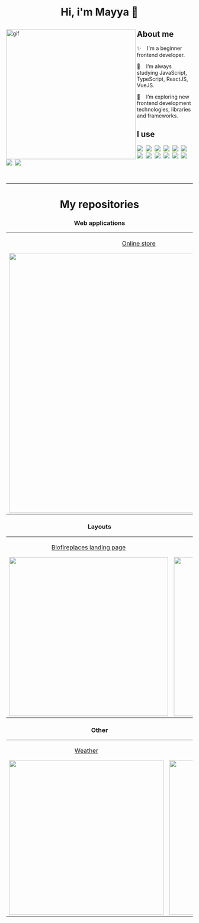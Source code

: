 <h1 align="center">Hi, i'm Mayya 👋</h1>

<div>
<img align="left" height="350" alt="gif" src="https://user-images.githubusercontent.com/99616798/231207589-c980181f-84fb-4f97-bd44-e7ec8cdecdf2.gif"/>

<h2>About me</h2>
  
<p>✨ &nbsp;&nbsp; I'm a beginner frontend developer.</p>

<p>🌱 &nbsp;&nbsp; I’m always studying JavaScript, TypeScript, ReactJS, VueJS.</p>

<p>👀 &nbsp;&nbsp; I’m exploring new frontend development technologies, libraries and frameworks.</p>

<h2>I use</h2>
<p>
   <img src="https://img.shields.io/badge/HTML5-E34F26?style=for-the-badge&logo=html5&logoColor=white" />&nbsp;
   <img src="https://img.shields.io/badge/CSS3-1572B6?style=for-the-badge&logo=css3&logoColor=white" />&nbsp;
   <img src="https://img.shields.io/badge/Sass-CC6699?style=for-the-badge&logo=sass&logoColor=white" />&nbsp;
   <img src="https://img.shields.io/badge/JavaScript-F7DF1E?style=for-the-badge&logo=javascript&logoColor=black" />&nbsp;
   <img src="https://img.shields.io/badge/TypeScript-007ACC?style=for-the-badge&logo=typescript&logoColor=white" />&nbsp;
   <img src="https://img.shields.io/badge/Vue.js%20-%23F7DF1E.svg?&style=for-the-badge&logo=vue.js&color=54e3a4" />&nbsp;
   <img src="https://img.shields.io/badge/react%20-%23F7DF1E.svg?&style=for-the-badge&logo=react&color=009fd0" />&nbsp;
   <img src="https://img.shields.io/badge/Redux-593D88?style=for-the-badge&logo=redux&logoColor=white" />&nbsp;
   <img src="https://img.shields.io/badge/npm-CB3837?style=for-the-badge&logo=npm&logoColor=white">&nbsp;
   <img src="https://img.shields.io/badge/Node.js-339933?style=for-the-badge&logo=nodedotjs&logoColor=white">&nbsp;
   <img src="https://img.shields.io/badge/MongoDB-4EA94B?style=for-the-badge&logo=mongodb&logoColor=white" />&nbsp;
   <img src="https://img.shields.io/badge/SQLite-07405E?style=for-the-badge&logo=sqlite&logoColor=white" />&nbsp;
   <img src="https://img.shields.io/badge/-Sql%20Server-CC2927?style=for-the-badge&logo=microsoft-sql-server&logoColor=ffffff" />&nbsp;
   <img src="https://img.shields.io/badge/Figma%20-%23F7DF1E.svg?&style=for-the-badge&logo=figma&logoColor=white&color=A259FF" />&nbsp;
</p> 
</div>

<br>

***

<h1 align="center">My repositories</h1>

<h3 align="center">Web applications</h3>
<table width="100%" >
 <tr>
  <td width="33%" valign="top" align="center">
    <a href="https://github.com/safym/sultan-shop">
      <p align="center">Online store</p>
      <img width="700" src="https://user-images.githubusercontent.com/99616798/231538037-bd91a5fe-fe47-4ca9-8bec-968c7a6f0a3f.jpg">
    </a>
  </td>
  <td width="33%" valign="top" align="center">      
    <a href="https://github.com/safym/git-repo-search">
      <p align="center">Github Repo search</p>
      <img width="700" src="https://user-images.githubusercontent.com/99616798/231538492-056eb155-d1cf-465a-81fc-81c9f02f3487.png">
    </a>
  </td>
  <td width="33%" valign="top" align="center">
    <a href="https://github.com/safym/comments">
      <p align="center">Comments block</p>
      <img width="700" src="https://user-images.githubusercontent.com/99616798/231536085-9c21ecb2-4724-4822-bf75-e15f745183f4.png">
    </a>    
  </td>
 </tr>
</table>

<h3 align="center">Layouts</h3>
<table width="100%">
  <tr>
  <td width="33%" valign="top" align="center">
    <a href="https://github.com/safym/elite-fire">
      <p align="center">Biofireplaces landing page</p>
     <img width="429" src="https://user-images.githubusercontent.com/99616798/231548073-3ed86f28-199c-491b-bb28-21ad7d197bb8.png">
    </a>
  </td>
  <td width="33%" valign="top" align="center">
    <a href="https://github.com/safym/conquest">
      <p align="center">Watch landing page</p>
      <img width="429" src="https://user-images.githubusercontent.com/99616798/231548089-fbf87ef4-8c7f-4325-b5d6-243b0fa77bd3.png">
    </a>
  </td>
  <td width="33%" valign="top" align="center">      
    <a href="https://github.com/safym/funBox-task">
      <p align="center">Selectable product items page</p>
      <img src="https://user-images.githubusercontent.com/99616798/231541972-0126d865-adfa-4ddf-913b-bb71c781a6cb.png">
    </a>
  </td>
 </tr>
</table>
  
<h3 align="center">Other</h3>
<table width="100%" >
  <tr>
  <td width="33%" valign="top" align="center">
    <a href="https://github.com/safym/weather-app-vue">
      <p align="center">Weather</p>
   <img width="417" src="https://user-images.githubusercontent.com/99616798/231545915-1b75a24a-6a25-46d9-84cb-c59b5d98c1ad.png">
    </a>
  </td>
  <td width="33%" valign="top" align="center">
    <a href="https://github.com/safym/calico-jack">
      <p align="center">Game: Calicojack</p>
      <img width="417" src="https://user-images.githubusercontent.com/99616798/231545873-c2bec42e-912d-453b-9372-5a3431fcd256.png">
    </a>
  </td>
  <td width="33%" valign="top" align="center">      
    <a href="https://github.com/safym/2048-JS">
      <p align="center">Game: 2048</p>
      <img width="417" src="https://user-images.githubusercontent.com/99616798/231545904-76402c49-0335-4d56-b07e-acd91d4984b3.png">
    </a>
  </td>
 </tr>
  
</table>
